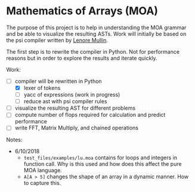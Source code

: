 # Mathematics of Arrays (MOA)

The purpose of this project is to help in understanding the MOA
grammar and be able to visualize the resulting ASTs. Work will
initially be based on the psi compiler written by [Lenore
Mullin](references/psi-compiler.pdf). 

The first step is to rewrite the compiler in Python. Not for
performance reasons but in order to explore the results and iterate
quickly.

Work:
 - [ ] compiler will be rewritten in Python
   - [X] lexer of tokens
   - [ ] yacc of expressions (work in progress)
   - [ ] reduce ast with psi compiler rules
 - [ ] visualize the resulting AST for different problems
 - [ ] compute number of flops required for calculation and predict performance
 - [ ] write FFT, Matrix Multiply, and chained operations

Notes:
  - 6/10/2018
    - `test_files/examples/lu.moa` contains for loops and integers in
      function call. Why is this used and how does this affect the
      pure MOA language.
    - `A[A > 5]` changes the shape of an array in a dynamic
      manner. How to capture this.
